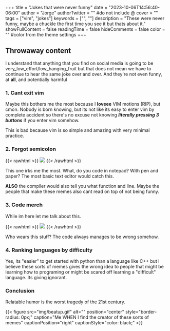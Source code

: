 +++
title = "Jokes that were never funny"
date = "2023-10-06T14:56:40-06:00"
author = "Jorge"
authorTwitter = "" #do not include @
cover = ""
tags = ["vim", "jokes"]
keywords = ["", ""]
description = "These were never funny, maybe a chuckle the first time you see it but thats about it."
showFullContent = false
readingTime = false
hideComments = false
color = "" #color from the theme settings
+++

## Throwaway content

I understand that anything that you find on social media is going to be very_low_effort/low_hanging_fruit but that does not mean
we have to continue to hear the same joke over and over. And they're not even funny, at **all**, and potentially harmful

### 1. Cant exit vim

Maybe this bothers me the most because I **loveee** VIM motions (RIP), but cmon.
Nobody is born knowing, but its not like its easy to enter vim by complete accident so there's no excuse not knowing **_literally pressing 3 buttons_** if you enter vim somehow.

This is bad because vim is so simple and amazing with very minimal practice.

### 2. Forgot semicolon

{{< rawhtml >}}
<img src="img/forgorSemi.jpg" style="margin: 0 auto;">
{{< /rawhtml >}}

This one irks me the most. What, do you code in notepad?
With pen and paper? The most basic text editor would catch this.

**ALSO** the compiler would also tell you what function and line. Maybe the people that make these memes also cant read on top of not being funny.

### 3. Code merch

While im here let me talk about this.

{{< rawhtml >}}
<img src="img/codeshirt.jpg" style="margin: 0 auto;">
{{< /rawhtml >}}

Who wears this stuff? The code always manages to be wrong somehow.

### 4. Ranking languages by difficulty

Yes, its "easier" to get started with python than a language like C++
but I believe these sorts of memes gives the wrong idea to people that might be learning how to programing or might be scared off learning a "difficult" language. Its giving ignorant.

### Conclusion

Relatable humor is the worst tragedy of the 21st century.

{{< figure src="img/beatup.gif" alt="" position="center" style="border-radius: 0px;" caption="Me WHEN I find the creator of these sorts of memes" captionPosition="right" captionStyle="color: black;" >}}
